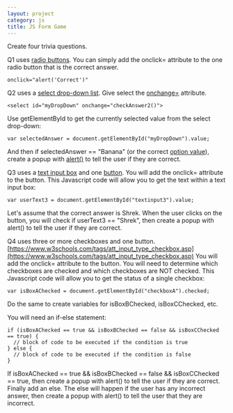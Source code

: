 ```yaml
---
layout: project
category: js
title: JS Form Game
---
```

Create four trivia questions.

Q1 uses [radio buttons](https://www.w3schools.com/tags/att_input_type_radio.asp). You can simply add the onclick= attribute to the one radio button that is the correct answer.
```
onclick="alert('Correct')"
```

Q2 uses a [select drop-down list](https://www.w3schools.com/tags/tag_select.asp). Give select the [onchange=](https://www.w3schools.com/jsref/event_onchange.asp) attribute.
```
<select id="myDropDown" onchange="checkAnswer2()">
```
Use getElementById to get the currently selected value from the select drop-down:
```
var selectedAnswer = document.getElementById("myDropDown").value;
```
And then if selectedAnswer == "Banana" (or the correct [option value](https://www.w3schools.com/tags/att_option_value.asp)), create a popup with [alert()]((https://www.w3schools.com/jsref/met_win_alert.asp)) to tell the user if they are correct.


Q3 uses a [text input box]((https://www.w3schools.com/tags/att_input_type_text.asp)) and one [button](https://www.w3schools.com/tags/tag_button.asp). You will add the onclick= attribute to the button. This Javascript code will allow you to get the text within a text input box:
```
var userText3 = document.getElementById("textinput3").value;
```
Let's assume that the correct answer is Shrek. When the user clicks on the button, you will check if userText3 == "Shrek", then create a popup with alert() to tell the user if they are correct.


Q4 uses three or more checkboxes and one button. [https://www.w3schools.com/tags/att_input_type_checkbox.asp](https://www.w3schools.com/tags/att_input_type_checkbox.asp) You will add the onclick= attribute to the button. You will need to determine which checkboxes are checked and which checkboxes are NOT checked. This Javascript code will allow you to get the status of a single checkbox:
```
var isBoxAChecked = document.getElementById("checkboxA").checked;
```
Do the same to create variables for isBoxBChecked, isBoxCChecked, etc.

You will need an if-else statement:
```
if (isBoxAChecked == true && isBoxBChecked == false && isBoxCChecked == true) {
  // block of code to be executed if the condition is true
} else {
  // block of code to be executed if the condition is false
}
```
If isBoxAChecked == true && isBoxBChecked == false && isBoxCChecked == true, then create a popup with alert() to tell the user if they are correct. Finally add an else. The else will happen if the user has any incorrect answer, then create a popup with alert() to tell the user that they are incorrect.
